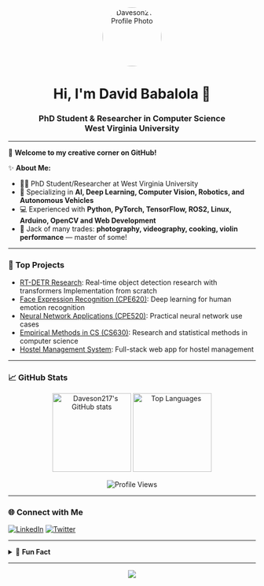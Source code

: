 <!-- Profile README for Daveson217 -->

<div align="center">
  <img src="https://avatars.githubusercontent.com/u/44535844?s=400&u=d10b8a906937eebd8f46c8c4905057d25d90657e&v=4" width="120" style="border-radius: 50%" alt="Daveson217 Profile Photo"/>
  <h1>Hi, I'm David Babalola 👋</h1>
  <h3>PhD Student & Researcher in Computer Science <br /> West Virginia University</h3>
</div>

---

🌈 **Welcome to my creative corner on GitHub!**

✨ **About Me:**
- 🧑‍🔬 PhD Student/Researcher at West Virginia University
- 🤖 Specializing in **AI, Deep Learning, Computer Vision, Robotics, and Autonomous Vehicles**
- 💻 Experienced with **Python, PyTorch, TensorFlow, ROS2, Linux, Arduino, OpenCV and Web Development**
- 🎻 Jack of many trades: **photography, videography, cooking, violin performance** — master of some!

---

### 🚀 **Top Projects**
- [RT-DETR Research](https://github.com/Daveson217/rtdetr-research): Real-time object detection research with transformers Implementation from scratch
- [Face Expression Recognition (CPE620)](https://github.com/blutz2024/FaceExpCPE620): Deep learning for human emotion recognition
- [Neural Network Applications (CPE520)](https://github.com/Daveson217/CPE520-Applications-of-Neural-Networks): Practical neural network use cases
- [Empirical Methods in CS (CS630)](https://github.com/Daveson217/CS630-Empirical-Methods-In-CS-SENG): Research and statistical methods in computer science
- [Hostel Management System](https://github.com/Daveson217/hostel-management): Full-stack web app for hostel management

---

### 📈 **GitHub Stats**

<p align="center">
  <img src="https://github-readme-stats.vercel.app/api?username=Daveson217&show_icons=true&theme=radical" alt="Daveson217's GitHub stats" height="160"/>
  <img src="https://github-readme-stats.vercel.app/api/top-langs/?username=Daveson217&layout=compact&theme=radical" alt="Top Languages" height="160"/>
</p>
<p align="center">
  <img src="https://komarev.com/ghpvc/?username=Daveson217&color=brightgreen" alt="Profile Views" />
</p>

---

### 🌐 **Connect with Me**
[![LinkedIn](https://img.shields.io/badge/-LinkedIn-0A66C2?logo=linkedin&logoColor=white&style=for-the-badge)](https://www.linkedin.com/in/davidbabalola14/)
[![Twitter](https://img.shields.io/badge/-Twitter-1DA1F2?logo=twitter&logoColor=white&style=for-the-badge)](https://twitter.com/DavidBabalola19)

---

<details>
  <summary>📸 <b>Fun Fact</b></summary>
  <ul>
    <li>When I'm not coding, you might find me behind a camera lens, in the kitchen, or playing the violin!</li>
    <li><i>“Jack of many trades, master of some.”</i></li>
  </ul>
</details>

---

<div align="center">
  <img src="https://capsule-render.vercel.app/api?type=waving&color=gradient&height=100&section=footer"/>
</div>
